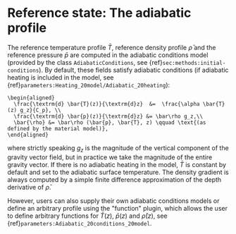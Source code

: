 
# Reference state: The adiabatic profile

The reference temperature profile $\bar{T}$, reference density profile $\bar{\rho}$ and the reference pressure $\bar{p}$ are computed in the adiabatic conditions model (provided by the class `AdiabaticConditions`, see {ref}`sec:methods:initial-conditions`).
By default, these fields satisfy adiabatic conditions (if adiabatic heating is included in the model, see {ref}`parameters:Heating_20model/Adiabatic_20heating`):

```{math}
\begin{aligned}
  \frac{\textrm{d} \bar{T}(z)}{\textrm{d}z}  &=  \frac{\alpha \bar{T}(z) g_z}{C_p}, \\
  \frac{\textrm{d} \bar{p}(z)}{\textrm{d}z} &= \bar\rho g_z,\\
  \bar{\rho} &= \bar\rho (\bar{p}, \bar{T}, z) \qquad \text{(as defined by the material model)},
\end{aligned}
```
where strictly speaking $g_z$ is the magnitude of the vertical component of the gravity vector field, but in practice we take the magnitude of the entire gravity vector.
If there is no adiabatic heating in the model, $\bar{T}$ is constant by default and set to the adiabatic surface temperature.
The density gradient is always computed by a simple finite difference approximation of the depth derivative of $\bar{\rho}$.

However, users can also supply their own adiabatic conditions models or define an arbitrary profile using the "function" plugin, which allows the user to define arbitrary functions for $\bar{T}(z)$, $\bar{p}(z)$ and $\bar{\rho}(z)$, see {ref}`parameters:Adiabatic_20conditions_20model`.
